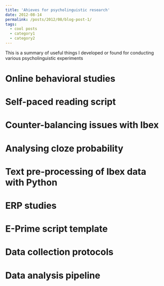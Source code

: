 ```yaml
---
title: 'Ahieves for psycholinguistic research'
date: 2012-08-14
permalink: /posts/2012/08/blog-post-1/
tags:
  - cool posts
  - category1
  - category2
---
```


This is a summary of useful things I developed or found for conducting various psycholinguistic experiments

Online behavioral studies
======
# Self-paced reading script 
# Counter-balancing issues with Ibex
# Analysing cloze probability
# Text pre-processing of Ibex data with Python

ERP studies
======
# E-Prime script template
# Data collection protocols 
# Data analysis pipeline

